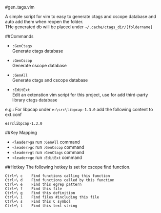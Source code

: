 #gen_tags.vim

A simple script for vim to easy to generate ctags and cscope database and auto add them when reopen the folder.<br/>
THe generated db will be placed under `~/.cache/ctags_dir/[foldername]`<br/>

##Commands
* `:GenCtags`<br/>
Generate ctags database

* `:GenCscop`<br/>
Generate cscope database

* `:GenAll`<br/>
Generate ctags and cscope database

* `:EditExt`<br/>
Edit an extenstion vim script for this project, use for add third-party library ctags database

e.g.: For libpcap under `e:\src\libpcap-1.3.0` add the following content to ext.conf

```
esrclibpcap-1.3.0
```

##Key Mapping
* `<leader>ga` run `:GenAll` command
* `<leader>gc` run `:GenCscop` command
* `<leader>gt` run `:GenCtags` command
* `<leader>ge` run `:EditExt` command

##Hotkey
The following hotkey is set for cscope find function.
```
Ctrl+\ c    Find functions calling this function
Ctrl+\ d    Find functions called by this function
Ctrl+\ e    Find this egrep pattern
Ctrl+\ f    Find this file
Ctrl+\ g    Find this definition
Ctrl+\ i    Find files #including this file
Ctrl+\ s    Find this C symbol
Ctrl+\ t    Find this text string
```
